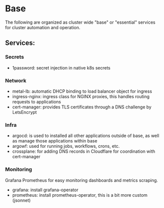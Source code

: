 # Base
The following are organized as cluster wide "base" or "essential" services for cluster automation and operation.

## Services:

### Secrets

- 1password: secret injection in native k8s secrets

### Network

- metal-lb: automatic DHCP binding to load balancer object for ingress
- ingress-nginx: ingress class for NGINX proxies, this handles routing requests to applications
- cert-manager: provides TLS certificates through a DNS challenge by LetsEncrypt

### Infra

- argocd: is used to installed all other applications outside of base, as well as manage those applications within base
- argowf: used for running jobs, workflows, crons, etc.
- crossplane: for adding DNS records in Cloudflare for coordination with cert-manager

### Monitoring

Grafana Prometheus for easy monitoring dashboards and metrics scraping.

- grafana: install grafana-operator
- prometheus: install prometheus-operator, this is a bit more custom (jsonnet)

